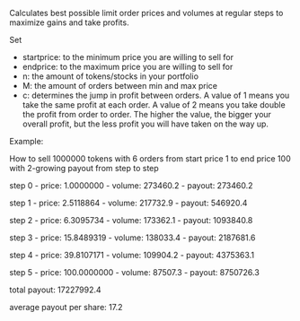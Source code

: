 Calculates best possible limit order prices and volumes at regular steps to maximize gains and take profits.

Set 
- startprice: to the minimum price you are willing to sell for
- endprice: to the maximum price you are willing to sell for
- n: the amount of tokens/stocks in your portfolio
- M: the amount of orders between min and max price
- c: determines the jump in profit between orders. 
A value of 1 means you take the same profit at each order. 
A value of 2 means you take double the profit from order to order.
The higher the value, the bigger your overall profit, but the less profit you will have taken on the way up.

Example:

How to sell 1000000 tokens with 6 orders from start price 1 to end price 100 with 2-growing payout from step to step

step 0 - price: 1.0000000 - volume: 273460.2 - payout: 273460.2

step 1 - price: 2.5118864 - volume: 217732.9 - payout: 546920.4

step 2 - price: 6.3095734 - volume: 173362.1 - payout: 1093840.8

step 3 - price: 15.8489319 - volume: 138033.4 - payout: 2187681.6

step 4 - price: 39.8107171 - volume: 109904.2 - payout: 4375363.1

step 5 - price: 100.0000000 - volume: 87507.3 - payout: 8750726.3

total payout: 17227992.4

average payout per share: 17.2